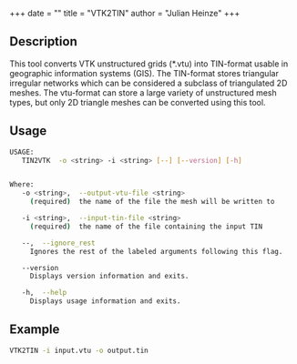 +++
date = ""
title = "VTK2TIN"
author = "Julian Heinze"
+++

## Description

This tool converts VTK unstructured grids (*.vtu) into TIN-format usable in geographic information systems (GIS).
The TIN-format stores triangular irregular networks which can be considered a subclass of triangulated 2D meshes.
The vtu-format can store a large variety of unstructured mesh types, but only 2D triangle meshes can be converted using this tool.

## Usage

```bash
USAGE:
   TIN2VTK  -o <string> -i <string> [--] [--version] [-h]


Where:
   -o <string>,  --output-vtu-file <string>
     (required)  the name of the file the mesh will be written to

   -i <string>,  --input-tin-file <string>
     (required)  the name of the file containing the input TIN

   --,  --ignore_rest
     Ignores the rest of the labeled arguments following this flag.

   --version
     Displays version information and exits.

   -h,  --help
     Displays usage information and exits.
```

## Example

```bash
VTK2TIN -i input.vtu -o output.tin
```
